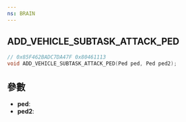 ```yaml
---
ns: BRAIN
---
```

## ADD_VEHICLE_SUBTASK_ATTACK_PED

```c
// 0x85F462BADC7DA47F 0x80461113
void ADD_VEHICLE_SUBTASK_ATTACK_PED(Ped ped, Ped ped2);
```


## 參數
* **ped**: 
* **ped2**: 

